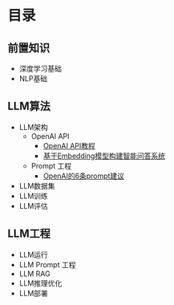 # 目录
## 前置知识
* 深度学习基础
* NLP基础


## LLM算法
* LLM架构
  * OpenAI API
    - [OpenAI API教程](LLM-Structure/OpenAI%20API教程.md)
    - [基于Embedding模型构建智能问答系统](LLM-Structure/基于Embedding模型构建智能问答系统.md)
  * Prompt 工程
    - [OpenAI的6条prompt建议](LLM-Structure/OpenAI的6条prompt建议.md)
* LLM数据集
* LLM训练
* LLM评估


## LLM工程
* LLM运行
* LLM Prompt 工程
* LLM RAG
* LLM推理优化
* LLM部署
